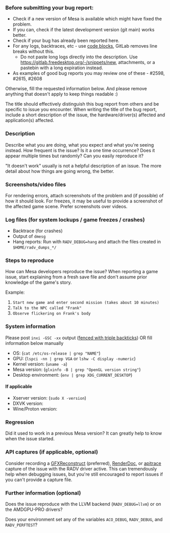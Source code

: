 ### Before submitting your bug report:
- Check if a new version of Mesa is available which might have fixed the problem.
- If you can, check if the latest development version (git main) works better.
- Check if your bug has already been reported here.
- For any logs, backtraces, etc - use [code blocks](https://docs.gitlab.com/ee/user/markdown.html#code-spans-and-blocks), GitLab removes line breaks without this.
   - Do not paste long logs directly into the description. Use https://gitlab.freedesktop.org/-/snippets/new, attachments, or a pastebin with a long expiration instead.
- As examples of good bug reports you may review one of these - #2598, #2615, #2608


Otherwise, fill the requested information below.
And please remove anything that doesn't apply to keep things readable :)


The title should effectively distinguish this bug report from others and be specific to issue you encounter. When writing the title of the bug report, include a short description of the issue, the hardware/driver(s) affected and application(s) affected.


### Description

Describe what you are doing, what you expect and what you're
seeing instead. How frequent is the issue? Is it a one time occurrence? Does it appear multiple times but randomly? Can you easily reproduce it?

"It doesn't work" usually is not a helpful description of an issue.
The more detail about how things are going wrong, the better.

### Screenshots/video files

For rendering errors, attach screenshots of the problem and (if possible) of how it should look. For freezes, it may be useful to provide a screenshot of the affected game scene. Prefer screenshots over videos.

### Log files (for system lockups / game freezes / crashes)

- Backtrace (for crashes)
- Output of `dmesg`
- Hang reports: Run with `RADV_DEBUG=hang` and attach the files created in `$HOME/radv_dumps_*/`

### Steps to reproduce

How can Mesa developers reproduce the issue? When reporting a game issue, start explaining from a fresh save file and don't assume prior knowledge of the game's story.

Example:

1. `Start new game and enter second mission (takes about 10 minutes)`
2. `Talk to the NPC called "Frank"`
3. `Observe flickering on Frank's body`

### System information

Please post `inxi -GSC -xx` output ([fenced with triple backticks](https://docs.gitlab.com/ee/user/markdown.html#code-spans-and-blocks)) OR fill information below manually


- OS: (`cat /etc/os-release | grep "NAME"`)
- GPU: (`lspci -nn | grep VGA` or `lshw -C display -numeric`)
- Kernel version: (`uname -a`)
- Mesa version: (`glxinfo -B | grep "OpenGL version string"`)
- Desktop environment: (`env | grep XDG_CURRENT_DESKTOP`)

#### If applicable
- Xserver version: (`sudo X -version`)
- DXVK version:
- Wine/Proton version:


### Regression

Did it used to work in a previous Mesa version? It can greatly help to know when the issue started.


### API captures (if applicable, optional)

Consider recording a [GFXReconstruct](https://github.com/LunarG/gfxreconstruct/blob/dev/USAGE_desktop_Vulkan.md) (preferred), [RenderDoc](https://renderdoc.org/), or [apitrace](https://github.com/apitrace/apitrace/blob/master/docs/USAGE.markdown) capture of the issue with the RADV driver active. This can tremendously help when debugging issues, but you're still encouraged to report issues if you can't provide a capture file.

### Further information (optional)

Does the issue reproduce with the LLVM backend (`RADV_DEBUG=llvm`) or on the AMDGPU-PRO drivers?

Does your environment set any of the variables `ACO_DEBUG`, `RADV_DEBUG`, and `RADV_PERFTEST`?
